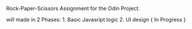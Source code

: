 Rock-Paper-Scissors Assignment for the Odin Project.

will made in 2 Phases:
    1. Basic Javasript logic
    2. UI design { In Progress }